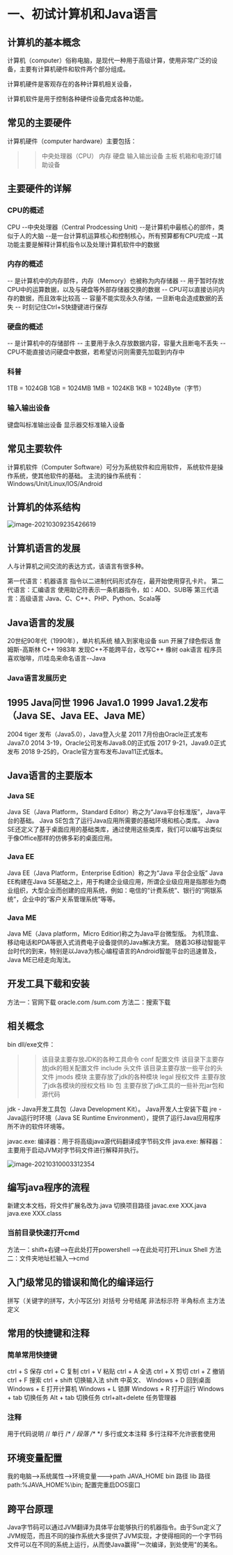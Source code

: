# 一、初试计算机和Java语言

## 计算机的基本概念
计算机（computer）俗称电脑，是现代一种用于高级计算，使用非常广泛的设备，主要有计算机硬件和软件两个部分组成。

计算机硬件是客观存在的各种计算机相关设备，

计算机软件是用于控制各种硬件设备完成各种功能。

## 常见的主要硬件
计算机硬件（computer hardware）主要包括：
>> 中央处理器（CPU）
>> 内存
>> 硬盘
>> 输入输出设备
>> 主板
>> 机箱和电源灯辅助设备

## 主要硬件的详解
### CPU的概述
CPU --中央处理器（Central Prodcessing Unit)
   --是计算机中最核心的部件，类似于人的大脑
   --是一台计算机运算核心和控制核心，所有预算都有CPU完成
   --其功能主要是解释计算机指令以及处理计算机软件中的数据

### 内存的概述
-- 是计算机中的内存部件，内存（Memory）也被称为内存储器
-- 用于暂时存放CPU中的运算数据，以及与硬盘等外部存储器交换的数据
-- CPU可以直接访问内存的数据，而且效率比较高
-- 容量不能实现永久存储，一旦断电会造成数据的丢失
-- 时刻记住Ctrl+S快捷键进行保存

### 硬盘的概述
-- 是计算机中的存储部件
-- 主要用于永久存放数据内容，容量大且断电不丢失
-- CPU不能直接访问硬盘中数据，若希望访问则需要先加载到内存中

### 科普
1TB = 1024GB
1GB = 1024MB
1MB = 1024KB
1KB = 1024Byte（字节）

### 输入输出设备
键盘叫标准输出设备
显示器交标准输入设备

## 常见主要软件
 计算机软件（Computer Software）可分为系统软件和应用软件， 系统软件是操作系统，使其他软件的基础。
 主流的操作系统有：Windows/Unit/Linux/IOS/Android

## 计算机的体系结构

![image-20210309235426619](https://github.com/ethelbing/backup_typora_pic/master/imgs/image-20210309235426619.png)

## 计算机语言的发展
人与计算机之间交流的表达方式，该语言有很多种。

 第一代语言：机器语言
  指令以二进制代码形式存在，最开始使用穿孔卡片。
 第二代语言：汇编语言
  使用助记符表示一条机器指令，如：ADD、SUB等
 第三代语言：高级语言
  Java、C、C++、PHP、Python、Scala等

## Java语言的发展
20世纪90年代（1990年），单片机系统 
植入到家电设备 sun 开展了绿色假话  詹姆斯-高斯林 C++
1983年 发现C++不能跨平台，改写C++
橡树 oak语言  程序员喜欢咖啡，爪哇岛来命名语言--Java

### Java语言发展历史
 1995 Java问世
 1996 Java1.0
 1999 Java1.2发布（Java SE、Java EE、Java ME）
 ---
 2004 tiger 发布（Java5.0），Java登入火星
 2011 7月份由Oracle正式发布Java7.0
 2014 3-19，Oracle公司发布Java8.0的正式版
 2017 9-21，Java9.0正式发布
 2018 9-25的，Oracle官方宣布发布Java11正式版本。

## Java语言的主要版本
### Java SE
Java SE（Java Platform，Standard Editor）称之为“Java平台标准版”，Java平台的基础。
 Java SE包含了运行Java应用所需要的基础环境和核心类库。
 Java SE还定义了基于桌面应用的基础类库，通过使用这些类库，我们可以编写出类似于像Office那样的仿佛多彩的桌面应用。
### Java EE
 Java EE（Java Platform，Enterprise Edition）称之为“Java 平台企业版”
 Java EE构建在Java SE基础之上，用于构建企业级应用，所谓企业级应用是指那些为商业组织，大型企业而创建的应用系统，例如：电信的“计费系统”、银行的“网银系统”，企业中的“客户关系管理系统”等等。
### Java ME
 Java ME（Java platform，Micro Editior)称之为Java平台微型版。
 为机顶盒、移动电话和PDA等嵌入式消费电子设备提供的Java解决方案。
 随着3G移动智能平台时代的到来，特别是以Java为核心编程语言的Android智能平台的迅速普及，Java ME已经走向淘汰。

## 开发工具下载和安装
方法一：官网下载  oracle.com /sum.com
方法二：搜索下载

## 相关概念
bin dll/exe文件：
>>  该目录主要存放JDK的各种工具命令
conf 配置文件
>>  该目录下主要存放jdk的相关配置文件
include 头文件
>> 该目录主要存放一些平台的头文件 
jmods 模块
>>  主要存放了jdk的各种模块
legal 授权文件
>> 主要存放了jdk各模块的授权文档
lib 包
>> 主要存放了jdk工具的一些补充jar包和源代码

jdk - Java开发工具包（Java Development Kit）。
Java开发人士安装下载
jre - Java运行时环境（Java SE Runtime Environment），提供了运行Java应用程序所不许的软件环境等。

javac.exe:
  编译器：用于将高级java源代码翻译成字节码文件
java.exe:
  解释器：主要用于启动JVM对字节码文件进行解释并执行。

![image-20210310003312354](C:\Users\ethel\AppData\Roaming\Typora\typora-user-images\image-20210310003312354.png)



## 编写java程序的流程

新建文本文档，将文件扩展名改为.java
切换项目路径
javac.exe XXX.java
java.exe XXX.class

### 当前目录快速打开cmd
方法一：shift+右键-->在此处打开powershell
              -->在此处可打开Linux Shell 
方法二：文件夹地址栏输入-->cmd

## 入门级常见的错误和简化的编译运行
拼写（关键字的拼写，大小写区分)
对括号
分号结尾
非法标示符
半角标点
主方法定义

 ## 常用的快捷键和注释
### 简单常用快捷键
 ctrl + S 保存
 ctrl + C 复制
 ctrl + V 粘贴
 ctrl + A 全选
 ctrl + X 剪切
 ctrl + Z 撤销
 ctrl + F 搜索
 ctrl + shift 切换输入法
 shift 中英文、
 Windows + D 回到桌面
 Windows + E 打开计算机
 Windows + L 锁屏
 Windows + R 打开运行
 Windows + tab 切换任务
 Alt + tab 切换任务
 ctrl+alt+delete 任务管理器
### 注释
用于代码说明
// 单行
/* */ 段落
/** */ 多行或文本注释  多行注释不允许嵌套使用

## 环境变量配置
我的电脑-->系统属性-->环境变量--->path
JAVA_HOME 
bin 路径
lib 路径
path:%JAVA_HOME%\bin;
配置完重启DOS窗口

## 跨平台原理
Java字节码可以通过JVM翻译为具体平台能够执行的机器指令。由于Sun定义了JVM规范，而且不同的操作系统大多提供了JVM实现，才使得相同的一个字节码文件可以在不同的系统上运行，从而使Java赢得”一次编译，到处使用"的美名。








